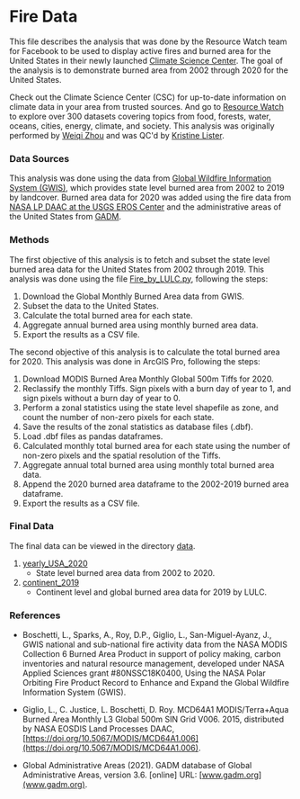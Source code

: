 # Fire Data
This file describes the analysis that was done by the Resource Watch team for Facebook to be used to display active fires and burned area for the United States in their newly launched [Climate Science Center](https://www.facebook.com/climatescienceinfo/). The goal of the analysis is to demonstrate burned area from 2002 through 2020 for the United States. 

Check out the Climate Science Center (CSC) for up-to-date information on climate data in your area from trusted sources. And go to [Resource Watch](https://resourcewatch.org/) to explore over 300 datasets covering topics from food, forests, water, oceans, cities, energy, climate, and society. This analysis was originally performed by [Weiqi Zhou](https://www.wri.org/profile/weiqi-zhou) and was QC'd by [Kristine Lister](https://www.wri.org/profile/kristine-lister).

### Data Sources
This analysis was done using the data from [Global Wildfire Information System (GWIS)](https://gwis.jrc.ec.europa.eu/), which provides state level burned area from 2002 to 2019 by landcover. Burned area data for 2020 was added using the fire data from [NASA LP DAAC at the USGS EROS Center](https://lpdaac.usgs.gov/products/mcd64a1v006/) and the administrative areas of the United States from [GADM](https://gadm.org/).

### Methods
The first objective of this analysis is to fetch and subset the state level burned area data for the United States from 2002 through 2019. This analysis was done using the file [Fire_by_LULC.py](https://github.com/resource-watch/blog-analysis/blob/master/req_021_facebook_fires/Fire_by_LULC.py), following the steps:
1. Download the Global Monthly Burned Area data from GWIS.
2. Subset the data to the United States. 
3. Calculate the total burned area for each state.
4. Aggregate annual burned area using monthly burned area data.
5. Export the results as a CSV file.

The second objective of this analysis is to calculate the total burned area for 2020. This analysis was done in ArcGIS Pro, following the steps:
1. Download MODIS Burned Area Monthly Global 500m Tiffs for 2020.
2. Reclassify the monthly Tiffs. Sign pixels with a burn day of year to 1, and sign pixels without a burn day of year to 0.
3. Perform a zonal statistics using the state level shapefile as zone, and count the number of non-zero pixels for each state.
4. Save the results of the zonal statistics as database files (.dbf).
5. Load .dbf files as pandas dataframes.
6. Calculated monthly total burned area for each state using the number of non-zero pixels and the spatial resolution of the Tiffs.
7. Aggregate annual total burned area using monthly total burned area data.
8. Append the 2020 burned area dataframe to the 2002-2019 burned area dataframe.
9. Export the results as a CSV file.

### Final Data
The final data can be viewed in the directory [data](https://github.com/resource-watch/blog-analysis/blob/master/req_021_facebook_fires/data/).
1. [yearly_USA_2020](https://github.com/resource-watch/blog-analysis/blob/master/req_021_facebook_fires/data/yearly_USA_2020.csv)
    - State level burned area data from 2002 to 2020.
2. [continent_2019](https://github.com/resource-watch/blog-analysis/blob/master/req_021_facebook_fires/data/continent_2019.csv)
    - Continent level and global burned area data for 2019 by LULC.

### References
- Boschetti, L., Sparks, A., Roy, D.P., Giglio, L., San-Miguel-Ayanz, J., GWIS national and sub-national fire activity data from the NASA MODIS Collection 6 Burned Area Product in support of policy making, carbon inventories and natural resource management, developed under NASA Applied Sciences grant #80NSSC18K0400, Using the NASA Polar Orbiting Fire Product Record to Enhance and Expand the Global Wildfire Information System (GWIS).

- Giglio, L., C. Justice, L. Boschetti, D. Roy. MCD64A1 MODIS/Terra+Aqua Burned Area Monthly L3 Global 500m SIN Grid V006. 2015, distributed by NASA EOSDIS Land Processes DAAC, [https://doi.org/10.5067/MODIS/MCD64A1.006](https://doi.org/10.5067/MODIS/MCD64A1.006).

- Global Administrative Areas (2021). GADM database of Global Administrative Areas, version 3.6. \[online\] URL: [www.gadm.org](www.gadm.org).
